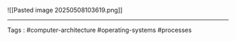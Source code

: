 ![[Pasted image 20250508103619.png]]
___
Tags : #computer-architecture #operating-systems #processes